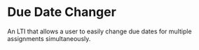 # Due Date Changer
An LTI that allows a user to easily change due dates for multiple assignments simultaneously.
